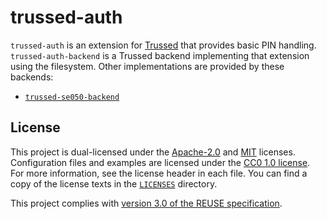 <!--
Copyright (C) Nitrokey GmbH
SPDX-License-Identifier: CC0-1.0
-->

# trussed-auth

`trussed-auth` is an extension for [Trussed][] that provides basic PIN
handling.  `trussed-auth-backend` is a Trussed backend implementing that
extension using the filesystem.  Other implementations are provided by these
backends:
- [`trussed-se050-backend`][]

[Trussed]: https://github.com/trussed-dev/trussed
[`trussed-se050-backend`]: https://github.com/Nitrokey/trussed-se050-backend

## License

This project is dual-licensed under the [Apache-2.0][] and [MIT][] licenses.
Configuration files and examples are licensed under the [CC0 1.0
license][CC0-1.0].  For more information, see the license header in each file.
You can find a copy of the license texts in the [`LICENSES`](./LICENSES)
directory.

[Apache-2.0]: https://opensource.org/licenses/Apache-2.0
[MIT]: https://opensource.org/licenses/MIT
[CC0-1.0]: https://creativecommons.org/publicdomain/zero/1.0/

This project complies with [version 3.0 of the REUSE specification][reuse].

[reuse]: https://reuse.software/practices/3.0/
